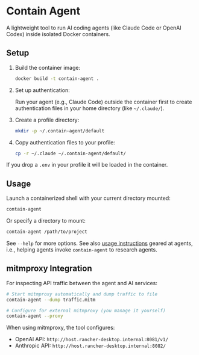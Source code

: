 # Contain Agent

A lightweight tool to run AI coding agents (like Claude Code or OpenAI Codex) inside isolated Docker containers.

## Setup

1. Build the container image:

   ```bash
   docker build -t contain-agent .
   ```

2. Set up authentication:

   Run your agent (e.g., Claude Code) outside the container first to create authentication files in your home directory (like `~/.claude/`).

3. Create a profile directory:

   ```bash
   mkdir -p ~/.contain-agent/default
   ```

4. Copy authentication files to your profile:

   ```bash
   cp -r ~/.claude ~/.contain-agent/default/
   ```

If you drop a `.env` in your profile it will be loaded in the container.

## Usage

Launch a containerized shell with your current directory mounted:

```bash
contain-agent
```

Or specify a directory to mount:

```bash
contain-agent /path/to/project
```

See `--help` for more options. See also [usage instructions](USAGE.md) geared at agents, i.e., helping agents invoke `contain-agent` to research agents.

## mitmproxy Integration

For inspecting API traffic between the agent and AI services:

```bash
# Start mitmproxy automatically and dump traffic to file
contain-agent --dump traffic.mitm

# Configure for external mitmproxy (you manage it yourself)
contain-agent --proxy
```

When using mitmproxy, the tool configures:

- OpenAI API: `http://host.rancher-desktop.internal:8081/v1/`
- Anthropic API: `http://host.rancher-desktop.internal:8082/`
